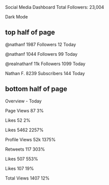 Social Media Dashboard
Total Followers: 23,004

Dark Mode

## top half of page

<!-- facebook -->
@nathanf
1987
Followers
12 Today

<!-- twitter -->
@nathanf
1044
Followers
99 Today

<!-- instagram -->
@realnathanf
11k
Followers
1099 Today

<!-- youtube -->
Nathan F.
8239
Subscribers
144 Today

## bottom half of page
Overview - Today

<!-- facebook -->
Page Views
87
3%

Likes
52
2%

<!-- instagram -->
Likes
5462
2257%

Profile Views
52k
1375%

<!-- twitter -->
Retweets
117
303%

Likes
507
553%

<!-- youtube -->
Likes
107
19%

Total Views
1407
12%
